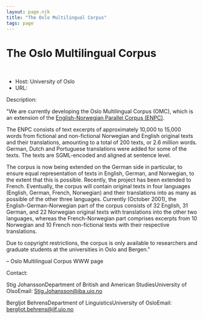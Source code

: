 ```yaml
---
layout: page.njk
title: "The Oslo Multilingual Corpus"
tags: page
---
```

# The Oslo Multilingual Corpus



 
 


* Host: University of Oslo
* URL:


 Description:
 
 "We are currently developing the Oslo Multilingual Corpus (OMC), which is an extension
 of the [English-Norwegian Parallel Corpus (ENPC)](/activities/projects/the-english-norwegian-parallel-corpus/).
 
 The ENPC consists of text excerpts of approximately 10,000 to 15,000 words from fictional
 and non-fictional Norwegian and English original texts and their translations, amounting
 to a total of 200 texts, or 2.6 million words. German, Dutch and Portuguese translations
 were added for some of the texts. The texts are SGML-encoded and aligned at sentence
 level.
 
 The corpus is now being extended on the German side in particular, to ensure equal
 representation of texts in English, German, and Norwegian, to the extent that this
 is possible. Recently, the project has been extended to French. Eventually, the corpus
 will contain original texts in four languages (English, German, French, Norwegian)
 and their translations into as many as possible of the other three languages. Currently
 (October 2001), the English-German-Norwegian part of the corpus consists of 32 English,
 31 German, and 22 Norwegian original texts with translations into the other two languages,
 whereas the French-Norwegian part comprises excerpts from 10 Norwegian and 10 French
 non-fictional texts with their respective translations.
 
 Due to copyright restrictions, the corpus is only available to researchers and graduate
 students at the universities in Oslo and Bergen."
 
 – Oslo Multilingual Corpus WWW page
 
 Contact:
 
 
 Stig JohanssonDepartment of British and American StudiesUniversity of OlsoEmail: [Stig.Johansson@iba.uio.no](mailto:Stig.Johansson@ida.uio.no)

Bergljot BehrensDepartment of LinguisticsUniversity of OsloEmail: [bergljot.behrens@ilf.uio.no](mailto:bergljot.behrens@ilf.uio.no)


